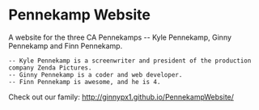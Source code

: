 # Pennekamp Website
A website for the three CA Pennekamps -- Kyle Pennekamp, Ginny Pennekamp and Finn Pennekamp.

    -- Kyle Pennekamp is a screenwriter and president of the production company Zenda Pictures.
    -- Ginny Pennekamp is a coder and web developer.
    -- Finn Pennekamp is awesome, and he is 4.

Check out our family: http://ginnypx1.github.io/PennekampWebsite/